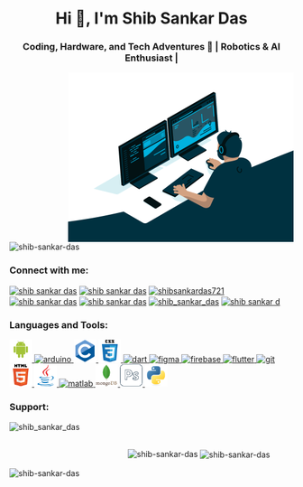 <h1 align="center">Hi 👋, I'm Shib Sankar Das</h1>
<h3 align="center">Coding, Hardware, and Tech Adventures 🚀 | Robotics & AI Enthusiast |</h3>

<img align="right" alt="coding" width="400" src="https://github.com/Shib-Sankar-Das/Shib-Sankar-Das/blob/main/Coding%20GIF.gif">

<p align="left"> <img src="https://komarev.com/ghpvc/?username=shib-sankar-das&label=Profile%20views&color=0e75b6&style=flat" alt="shib-sankar-das" /> </p>

<h3 align="left">Connect with me:</h3>
<p align="left">
<a href="https://linkedin.com/in/shib sankar das" target="blank"><img align="center" src="https://raw.githubusercontent.com/rahuldkjain/github-profile-readme-generator/master/src/images/icons/Social/linked-in-alt.svg" alt="shib sankar das" height="30" width="40" /></a>
<a href="https://www.codechef.com/users/shibsankardas" target="blank"><img align="center" src="https://cdn.jsdelivr.net/npm/simple-icons@3.1.0/icons/codechef.svg" alt="shib sankar das" height="30" width="40" /></a>
<a href="https://codeforces.com/profile/shibsankardas721" target="blank"><img align="center" src="https://raw.githubusercontent.com/rahuldkjain/github-profile-readme-generator/master/src/images/icons/Social/codeforces.svg" alt="shibsankardas721" height="30" width="40" /></a>
<a href="https://www.leetcode.com/Shib_Sankar_Das" target="blank"><img align="center" src="https://raw.githubusercontent.com/rahuldkjain/github-profile-readme-generator/master/src/images/icons/Social/leet-code.svg" alt="shib sankar das" height="30" width="40" /></a>
<a href="https://www.hackerearth.com/@shibsankardas721" target="blank"><img align="center" src="https://raw.githubusercontent.com/rahuldkjain/github-profile-readme-generator/master/src/images/icons/Social/hackerearth.svg" alt="shib sankar das" height="30" width="40" /></a>
<a href="https://auth.geeksforgeeks.org/user/shib_sankar_das" target="blank"><img align="center" src="https://raw.githubusercontent.com/rahuldkjain/github-profile-readme-generator/master/src/images/icons/Social/geeks-for-geeks.svg" alt="shib_sankar_das" height="30" width="40" /></a>
<a href="https://www.topcoder.com/members/Shib_Sankar_Das" target="blank"><img align="center" src="https://raw.githubusercontent.com/rahuldkjain/github-profile-readme-generator/master/src/images/icons/Social/topcoder.svg" alt="shib sankar d" height="30" width="40" /></a>
</p>

<h3 align="left">Languages and Tools:</h3>
<p align="left"> <a href="https://developer.android.com" target="_blank" rel="noreferrer"> <img src="https://raw.githubusercontent.com/devicons/devicon/master/icons/android/android-original-wordmark.svg" alt="android" width="40" height="40"/> </a> <a href="https://www.arduino.cc/" target="_blank" rel="noreferrer"> <img src="https://cdn.worldvectorlogo.com/logos/arduino-1.svg" alt="arduino" width="40" height="40"/> </a> <a href="https://www.cprogramming.com/" target="_blank" rel="noreferrer"> <img src="https://raw.githubusercontent.com/devicons/devicon/master/icons/c/c-original.svg" alt="c" width="40" height="40"/> </a> <a href="https://www.w3schools.com/css/" target="_blank" rel="noreferrer"> <img src="https://raw.githubusercontent.com/devicons/devicon/master/icons/css3/css3-original-wordmark.svg" alt="css3" width="40" height="40"/> </a> <a href="https://dart.dev" target="_blank" rel="noreferrer"> <img src="https://www.vectorlogo.zone/logos/dartlang/dartlang-icon.svg" alt="dart" width="40" height="40"/> </a> <a href="https://www.figma.com/" target="_blank" rel="noreferrer"> <img src="https://www.vectorlogo.zone/logos/figma/figma-icon.svg" alt="figma" width="40" height="40"/> </a> <a href="https://firebase.google.com/" target="_blank" rel="noreferrer"> <img src="https://www.vectorlogo.zone/logos/firebase/firebase-icon.svg" alt="firebase" width="40" height="40"/> </a> <a href="https://flutter.dev" target="_blank" rel="noreferrer"> <img src="https://www.vectorlogo.zone/logos/flutterio/flutterio-icon.svg" alt="flutter" width="40" height="40"/> </a> <a href="https://git-scm.com/" target="_blank" rel="noreferrer"> <img src="https://www.vectorlogo.zone/logos/git-scm/git-scm-icon.svg" alt="git" width="40" height="40"/> </a> <a href="https://www.w3.org/html/" target="_blank" rel="noreferrer"> <img src="https://raw.githubusercontent.com/devicons/devicon/master/icons/html5/html5-original-wordmark.svg" alt="html5" width="40" height="40"/> </a> <a href="https://www.java.com" target="_blank" rel="noreferrer"> <img src="https://raw.githubusercontent.com/devicons/devicon/master/icons/java/java-original.svg" alt="java" width="40" height="40"/> </a> <a href="https://www.mathworks.com/" target="_blank" rel="noreferrer"> <img src="https://upload.wikimedia.org/wikipedia/commons/2/21/Matlab_Logo.png" alt="matlab" width="40" height="40"/> </a> <a href="https://www.mongodb.com/" target="_blank" rel="noreferrer"> <img src="https://raw.githubusercontent.com/devicons/devicon/master/icons/mongodb/mongodb-original-wordmark.svg" alt="mongodb" width="40" height="40"/> </a> <a href="https://www.photoshop.com/en" target="_blank" rel="noreferrer"> <img src="https://raw.githubusercontent.com/devicons/devicon/master/icons/photoshop/photoshop-line.svg" alt="photoshop" width="40" height="40"/> </a> <a href="https://www.python.org" target="_blank" rel="noreferrer"> <img src="https://raw.githubusercontent.com/devicons/devicon/master/icons/python/python-original.svg" alt="python" width="40" height="40"/> </a> </p>

<h3 align="left">Support:</h3>
<p><a href="https://www.buymeacoffee.com/shib_sankar_das"> <img align="left" src="https://cdn.buymeacoffee.com/buttons/v2/default-yellow.png" height="50" width="210" alt="shib_sankar_das" /></a></p><br><br>
<span>

<p><img align="left" src="https://github-readme-stats.vercel.app/api/top-langs?username=shib-sankar-das&show_icons=true&locale=en&layout=compact" alt="shib-sankar-das" /></p>

<p>&nbsp;<img align="center" src="https://github-readme-stats.vercel.app/api?username=shib-sankar-das&show_icons=true&locale=en" alt="shib-sankar-das" /></p>

<p><img align="center" src="https://github-readme-streak-stats.herokuapp.com/?user=shib-sankar-das&" alt="shib-sankar-das" /></p>
</span>
